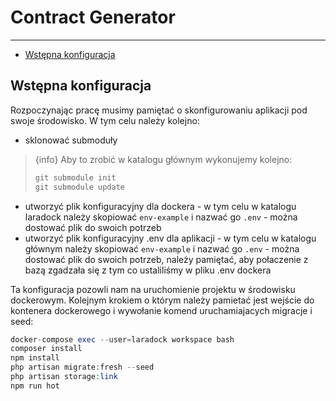 # Contract Generator

---

- [Wstępna konfiguracja]({{route}}/{{version}}/overview#section-2)

<a name="section-1"></a>
## Wstępna konfiguracja

Rozpoczynając pracę musimy pamiętać o skonfigurowaniu aplikacji pod swoje środowisko. W tym celu należy kolejno:
- sklonować submoduły 
> {info} Aby to zrobić w katalogu głównym wykonujemy kolejno:
> ```php
> git submodule init
> git submodule update
> ```
- utworzyć plik konfiguracyjny dla dockera - w tym celu w katalogu laradock należy skopiować `env-example` i nazwać go `.env` - można dostować plik do swoich potrzeb
- utworzyć plik konfiguracyjny .env dla aplikacji - w tym celu w katalogu głównym należy skopiować `env-example` i nazwać go `.env` - można dostować plik do swoich potrzeb, należy pamiętać, aby połaczenie z bazą zgadzała się z tym co ustaliliśmy w pliku .env dockera

Ta konfiguracja pozowli nam na uruchomienie projektu w środowisku dockerowym.
Kolejnym krokiem o którym należy pamietać jest wejście do kontenera dockerowego i wywołanie komend uruchamiajacych migracje i seed:
```php
docker-compose exec --user=laradock workspace bash
composer install
npm install
php artisan migrate:fresh --seed
php artisan storage:link
npm run hot
```


